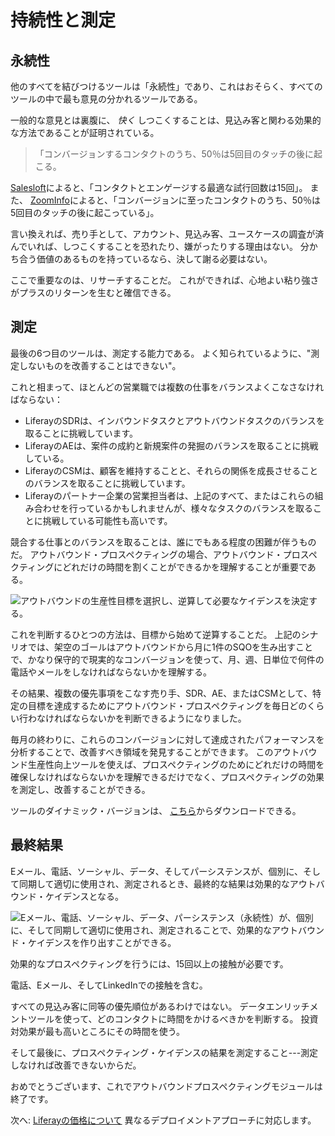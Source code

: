 # 持続性と測定

## 永続性

他のすべてを結びつけるツールは「永続性」であり、これはおそらく、すべてのツールの中で最も意見の分かれるツールである。

一般的な意見とは裏腹に、 _快く_ しつこくすることは、見込み客と関わる効果的な方法であることが証明されている。

> 「コンバージョンするコンタクトのうち、50％は5回目のタッチの後に起こる。

[Salesloft](https://pages.salesloft.com/rs/432-WAJ-793/images/33%20Tips%20for%20Optimizing%20B2B%20Sales%20Emails%20eBook.pdf?mkt_tok=NDMyLVdBSi03OTMAAAF9m1SHnRS1iDQqLvHu0D3bFwd2pc2WCy-UKAdmmWQOGz-6DViCCgC4OQKpG9r6aChNmAJ2IqiLavPIjflUUTytHTF-WqfNZgIe71uWadA&ref=blog.lavender.ai)によると、「コンタクトとエンゲージする最適な試行回数は15回」。  また、 [ZoomInfo](https://pipeline.zoominfo.com/sales/sales-follow-up-statistics)によると、「コンバージョンに至ったコンタクトのうち、50％は5回目のタッチの後に起こっている」。

言い換えれば、売り手として、アカウント、見込み客、ユースケースの調査が済んでいれば、しつこくすることを恐れたり、嫌がったりする理由はない。 分かち合う価値のあるものを持っているなら、決して謝る必要はない。

ここで重要なのは、リサーチすることだ。 これができれば、心地よい粘り強さがプラスのリターンを生むと確信できる。

## 測定

最後の6つ目のツールは、測定する能力である。 よく知られているように、"測定しないものを改善することはできない"。

これと相まって、ほとんどの営業職では複数の仕事をバランスよくこなさなければならない：

* LiferayのSDRは、インバウンドタスクとアウトバウンドタスクのバランスを取ることに挑戦しています。
* LiferayのAEは、案件の成約と新規案件の発掘のバランスを取ることに挑戦している。
* LiferayのCSMは、顧客を維持することと、それらの関係を成長させることのバランスを取ることに挑戦しています。
* Liferayのパートナー企業の営業担当者は、上記のすべて、またはこれらの組み合わせを行っているかもしれませんが、様々なタスクのバランスを取ることに挑戦している可能性も高いです。

競合する仕事とのバランスを取ることは、誰にでもある程度の困難が伴うものだ。 アウトバウンド・プロスペクティングの場合、アウトバウンド・プロスペクティングにどれだけの時間を割くことができるかを理解することが重要である。

![アウトバウンドの生産性目標を選択し、逆算して必要なケイデンスを決定する。](./persistence-measurement/images/01.png)

これを判断するひとつの方法は、目標から始めて逆算することだ。 上記のシナリオでは、架空のゴールはアウトバウンドから月に1件のSQOを生み出すことで、かなり保守的で現実的なコンバージョンを使って、月、週、日単位で何件の電話やメールをしなければならないかを理解する。

その結果、複数の優先事項をこなす売り手、SDR、AE、またはCSMとして、特定の目標を達成するためにアウトバウンド・プロスペクティングを毎日どのくらい行わなければならないかを判断できるようになりました。

毎月の終わりに、これらのコンバージョンに対して達成されたパフォーマンスを分析することで、改善すべき領域を発見することができます。 このアウトバウンド生産性向上ツールを使えば、プロスペクティングのためにどれだけの時間を確保しなければならないかを理解できるだけでなく、プロスペクティングの効果を測定し、改善することができる。

ツールのダイナミック・バージョンは、 [こちら](https://learn.liferay.com/documents/d/guest/sdr-productivity-tool)からダウンロードできる。

## 最終結果

Eメール、電話、ソーシャル、データ、そしてパーシステンスが、個別に、そして同期して適切に使用され、測定されるとき、最終的な結果は効果的なアウトバウンド・ケイデンスとなる。

![Eメール、電話、ソーシャル、データ、パーシステンス（永続性）が、個別に、そして同期して適切に使用され、測定されることで、効果的なアウトバウンド・ケイデンスを作り出すことができる。](./persistence-measurement/images/02.png)

効果的なプロスペクティングを行うには、15回以上の接触が必要です。

電話、Eメール、そしてLinkedInでの接触を含む。

すべての見込み客に同等の優先順位があるわけではない。 データエンリッチメントツールを使って、どのコンタクトに時間をかけるべきかを判断する。 投資対効果が最も高いところにその時間を使う。

そして最後に、プロスペクティング・ケイデンスの結果を測定すること---測定しなければ改善できないからだ。

おめでとうございます、これでアウトバウンドプロスペクティングモジュールは終了です。

次へ: [Liferayの価格について](../liferay-pricing.md) 異なるデプロイメントアプローチに対応します。

